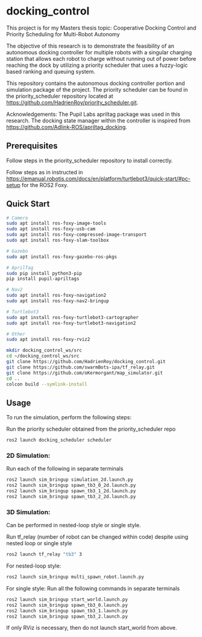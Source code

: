 # docking_control
This project is for my Masters thesis topic: Cooperative Docking Control and Priority Scheduling for Multi-Robot Autonomy

The objective of this research is to demonstrate the feasibility of an autonomous docking controller for multiple robots with a singular charging station that allows each robot to charge without running out of power before reaching the dock by utilizing a priority scheduler that uses a fuzzy-logic based ranking and queuing system.

This repository contains the autonomous docking controller portion and simulation package of the project. The priority scheduler can be found in the priority_scheduler repository located at https://github.com/HadrienRoy/priority_scheduler.git.

Acknowledgements:
The Pupil Labs apriltag package was used in this research.
The docking state manager within the controller is inspired from https://github.com/Adlink-ROS/apriltag_docking.

## Prerequisites
Follow steps in the priority_scheduler repository to install correctly.

Follow steps as in instructed in https://emanual.robotis.com/docs/en/platform/turtlebot3/quick-start/#pc-setup for the ROS2 Foxy.

## Quick Start
```sh
# Camera
sudo apt install ros-foxy-image-tools
sudo apt install ros-foxy-usb-cam
sudo apt install ros-foxy-compressed-image-transport
sudo apt install ros-foxy-slam-toolbox

# Gazebo
sudo apt install ros-foxy-gazebo-ros-pkgs

# AprilTag
sudo pip install python3-pip
pip install pupil-apriltags

# Nav2
sudo apt install ros-foxy-navigation2
sudo apt install ros-foxy-nav2-bringup

# Turtlebot3
sudo apt install ros-foxy-turtlebot3-cartographer
sudo apt install rox-foxy-turtlebot3-navigation2

# Other
sudo apt install ros-foxy-rviz2

mkdir docking_control_ws/src
cd ~/docking_control_ws/src
git clone https://github.com/HadrienRoy/docking_control.git
git clone https://github.com/swarmBots-ipa/tf_relay.git
git clone https://github.com/oKermorgant/map_simulator.git
cd ..
colcon build --symlink-install
```

## Usage
To run the simulation, perform the following steps:

Run the priority scheduler obtained from the priority_scheduler repo
```sh
ros2 launch docking_scheduler scheduler
```

### 2D Simulation: 
Run each of the following in separate terminals
```sh
ros2 launch sim_bringup simulation_2d.launch.py
ros2 launch sim_bringup spawn_tb3_0_2d.launch.py
ros2 launch sim_bringup spawn_tb3_1_2d.launch.py
ros2 launch sim_bringup spawn_tb3_2_2d.launch.py
```

### 3D Simulation: 
Can be performed in nested-loop style or single style.

Run tf_relay (number of robot can be changed within code) despite using nested loop or single style
```sh
ros2 launch tf_relay "tb3" 3
```
For nested-loop style:
```sh
ros2 launch sim_bringup multi_spawn_robot.launch.py
```

For single style: Run all the following commands in separate terminals
```sh
ros2 launch sim_bringup start_world.launch.py
ros2 launch sim_bringup spawn_tb3_0.launch.py
ros2 launch sim_bringup spawn_tb3_1.launch.py
ros2 launch sim_bringup spawn_tb3_2.launch.py
```
If only RViz is necessary, then do not launch start_world from above.



